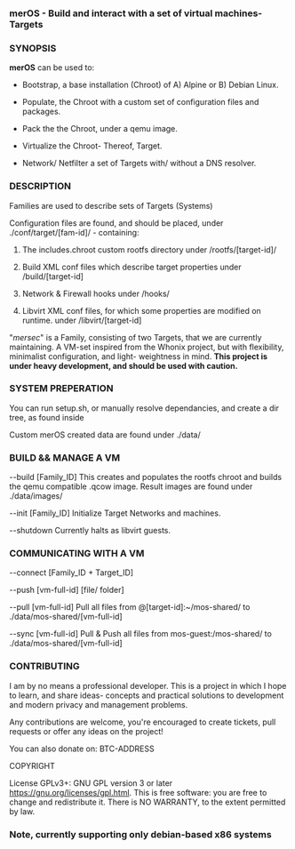 ### merOS - Build and interact with a set of virtual machines- Targets

### SYNOPSIS

**merOS** can be used to: 

- Bootstrap, a base installation (Chroot) of A) Alpine or B) Debian Linux.
	
- Populate, the Chroot with a custom set of configuration files and packages.

- Pack the the Chroot, under a qemu image.

- Virtualize the Chroot- Thereof, Target.

- Network/ Netfilter a set of Targets with/ without a DNS resolver.

### DESCRIPTION

Families are used to describe sets of Targets (Systems)

Configuration files are found, and should be placed,
under ./conf/target/[fam-id]/ - containing:
	
1. The includes.chroot custom rootfs directory
	under /rootfs/[target-id]/

2. Build XML conf files which describe target properties
	under /build/[target-id]

3. Network & Firewall hooks
	under /hooks/

4. Libvirt XML conf files, for which some
	properties are modified on runtime.
	under /libvirt/[target-id]

 "*mersec*" is a Family, consisting of two Targets, that we are currently maintaining.
A VM-set inspired from the Whonix project, but with flexibility,
minimalist configuration, and light- weightness in mind.
**This project is under heavy development, and should be used with caution.**



### SYSTEM PREPERATION

You can run setup.sh,
or manually resolve dependancies,
and create a dir tree, as found inside

Custom merOS created data are found
under ./data/


### BUILD && MANAGE A VM
	
--build [Family_ID]
This creates and populates the rootfs chroot
and builds the qemu compatible .qcow image.
Result images are found under ./data/images/

--init [Family_ID]
Initialize Target Networks
and machines.

--shutdown
Currently halts as libvirt guests.
	

### COMMUNICATING WITH A VM

--connect [Family_ID + Target_ID]

--push [vm-full-id] [file/ folder] 

--pull [vm-full-id]
Pull all files from @[target-id]:~/mos-shared/
to ./data/mos-shared/[vm-full-id]

--sync [vm-full-id]
Pull & Push all files from mos-guest:/mos-shared/
to ./data/mos-shared/[vm-full-id]


### CONTRIBUTING

I am by no means a professional developer.
This is a project in which I hope to learn, and share ideas-
concepts and practical solutions to development and
modern privacy and management problems.

Any contributions are welcome, you're encouraged to create tickets, pull requests
or offer any ideas on the project!

You can also donate on: BTC-ADDRESS

COPYRIGHT

License GPLv3+: GNU GPL version 3 or later <https://gnu.org/licenses/gpl.html>.
This is free software: you are free to change and redistribute it.  There is NO WARRANTY, to the extent permitted by law.

### Note, currently supporting only debian-based x86 systems